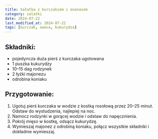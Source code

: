 ```yaml
---
title: Sałatka z kurczakiem i ananasem
category: salatki
date: 2024-07-22
last_modified_at: 2024-07-22
tags: [kurczak, owoce, kukurydza]
---
```


## Składniki:
 - pojedyncza duża pierś z kurczaka ugotowana
 - 1 puszka kukurydzy
 - 10–15 dag rodzynek
 - 2 łyżki majonezu
 - odrobina koniaku

## Przygotowanie:
1. Ugotuj pierś kurczaka w wodzie z kostką rosołową przez 20–25 minut. Odstaw do wystudzenia, najlepiej na noc.
2. Namocz rodzynki w gorącej wodzie i odstaw do napęcznienia.
3. Pokrój mięso w kostkę, odsącz kukurydzę.
4. Wymieszaj majonez z odrobiną koniaku, połącz wszystkie składniki i dokładnie wymieszaj.
